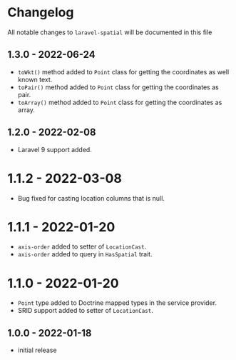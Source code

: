 # Changelog

All notable changes to `laravel-spatial` will be documented in this file

## 1.3.0 - 2022-06-24
- `toWkt()` method added to `Point` class for getting the coordinates as well known text.
- `toPair()` method added to `Point` class for getting the coordinates as pair.
- `toArray()` method added to `Point` class for getting the coordinates as array.

## 1.2.0 - 2022-02-08
- Laravel 9 support added.

# 1.1.2 - 2022-03-08
- Bug fixed for casting location columns that is null.

# 1.1.1 - 2022-01-20
- `axis-order` added to setter of `LocationCast`.
- `axis-order` added to query in `HasSpatial` trait.

# 1.1.0 - 2022-01-20
- `Point` type added to Doctrine mapped types in the service provider.
- SRID support added to setter of `LocationCast`.

## 1.0.0 - 2022-01-18
- initial release
